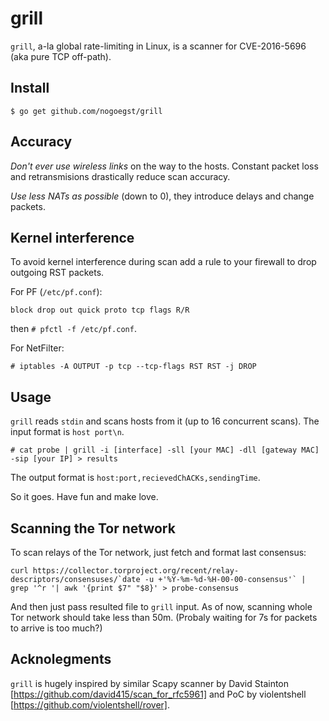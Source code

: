 grill
=====

`grill`, a-la global rate-limiting in Linux, is a scanner for
CVE-2016-5696 (aka pure TCP off-path).

Install
-------
```
$ go get github.com/nogoegst/grill
```

Accuracy
--------
*Don't ever use wireless links* on the way to the hosts. Constant packet loss and retransmisions drastically reduce scan accuracy.

*Use less NATs as possible* (down to 0), they introduce delays and change packets.

Kernel interference
-------------------
To avoid kernel interference during scan add a rule to your firewall to drop outgoing RST packets.

For PF (`/etc/pf.conf`):
```
block drop out quick proto tcp flags R/R
```
then `# pfctl -f /etc/pf.conf`.

For NetFilter:
```
# iptables -A OUTPUT -p tcp --tcp-flags RST RST -j DROP

```

Usage
-----
`grill` reads `stdin` and scans hosts from it (up to 16 concurrent scans). The input format is `host port\n`.

```
# cat probe | grill -i [interface] -sll [your MAC] -dll [gateway MAC] -sip [your IP] > results 
```

The output format is `host:port,recievedChACKs,sendingTime`.

So it goes. Have fun and make love.


Scanning the Tor network
------------------------
To scan relays of the Tor network, just fetch and format last consensus:
```
curl https://collector.torproject.org/recent/relay-descriptors/consensuses/`date -u +'%Y-%m-%d-%H-00-00-consensus'` | grep '^r '| awk '{print $7" "$8}' > probe-consensus
```

And then just pass resulted file to `grill` input.
As of now, scanning whole Tor network should take less than 50m. (Probaly waiting for 7s for packets to arrive is too much?)

Acknolegments
-------------
`grill` is hugely inspired by similar Scapy scanner by David Stainton [https://github.com/david415/scan_for_rfc5961]
and PoC by violentshell [https://github.com/violentshell/rover].

